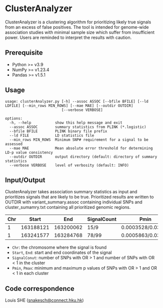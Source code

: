 # ClusterAnalyzer
ClusterAnalyzer is a clustering algorithm for prioritizing likely true signals from an excess of false positives. The tool is intended for genome-wide association studies with minimal sample size which suffer from insufficient power. Users are reminded to interpret the results with caution.

## Prerequisite
* Python >= v3.9
* NumPy >= v1.23.4
* Pandas >= v1.5.1

## Usage
```{bash}
usage: clusterAnalyzer.py [-h] --assoc ASSOC [--bfile BFILE] [--ld LDFILE] [--min_rows MIN_ROWS] [--mae MAE] [--outdir OUTDIR]
                          [--verbose VERBOSE]

options:
  -h, --help           show this help message and exit
  --assoc ASSOC        summary statistics from PLINK (*.logistic)
  --bfile BFILE        PLINK binary file prefix
  --ld FILE            LD statistics file
  --min_rows MIN_ROWS  Minimum SNP# requirement for a signal to be assessed
  --mae MAE            Mean absolute error threshold for determining LD-p value consistency
  --outdir OUTDIR      output directory (default: directory of summary statistics
  --verbose VERBOSE    level of verbosity (default: INFO)
```

## Input/Output
ClusterAnalyzer takes association summary statistics as input and prioritizes signals that are likely to be true. Prioritized results are written to OUTDIR with variant_summary.assoc containing individual SNPs and cluster_sumamry.txt containing all prioritized genomic regions.  

| Chr  | Start | End | SignalCount | Pmin | Pmax |
| ---- | ------------- | ------------- | ------------- | -------------- | ------------ |
| 1  | 163188121 | 163200062 | 15/9 | 0.0003528/0.03249 | 0.9963/0.9837 |
| 1  | 163241577 | 163284768 | 78/99 | 0.0005863/0.03234 | 0.9819/0.9716 |

* `Chr`: the chromosome where the signal is found
* `Start`, `End`: start and end coordinates of the signal
* `SignalConut`: number of SNPs with OR > 1 and number of SNPs with OR < 1 in the cluster
* `Pmin`, `Pmax`: minimum and maximum p values of SNPs with OR > 1 and OR < 1 in each cluster

## Code correspondence
Louis SHE (snakesch@connect.hku.hk)

